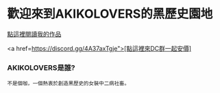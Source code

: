 # 歡迎來到AKIKOLOVERS的黑歷史園地


[點這裡閱讀我的作品](/src/index.md)

<a href=https://discord.gg/4A37axTgje">[點這裡來DC群一起安價]</a>

### AKIKOLOVERS是誰?
```
不是個咖，一個熱衷於創造黑歷史的女裝中二病社畜。
```
